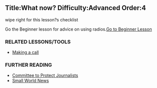 Title:What now?
Difficulty:Advanced
Order:4
---
wipe right for this lesson?s checklist

Go the Beginner lesson for advice on using radios.[Go to Beginner Lesson](umbrella://lesson/radio/1)

### RELATED LESSONS/TOOLS

*   [Making a call](umbrella://lesson/making-call)

### FURTHER READING

*   [Committee to Protect Journalists](https://cpj.org/reports/2012/04/armed-conflict.php#6)
*   [Small World News](smallworldnews.tv/Guide/Guide_SatPhone_English.pdf)